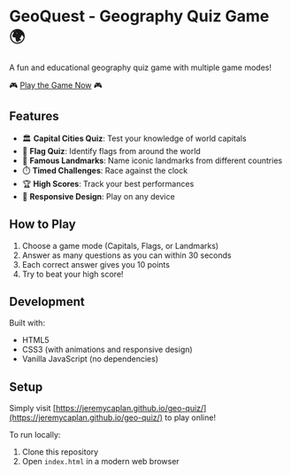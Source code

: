 # GeoQuest - Geography Quiz Game 🌍

A fun and educational geography quiz game with multiple game modes!

🎮 [Play the Game Now](https://jeremycaplan.github.io/geo-quiz/) 🎮

## Features

- 🏛️ **Capital Cities Quiz**: Test your knowledge of world capitals
- 🎌 **Flag Quiz**: Identify flags from around the world
- 🗽 **Famous Landmarks**: Name iconic landmarks from different countries
- ⏱️ **Timed Challenges**: Race against the clock
- 🏆 **High Scores**: Track your best performances
- 📱 **Responsive Design**: Play on any device

## How to Play

1. Choose a game mode (Capitals, Flags, or Landmarks)
2. Answer as many questions as you can within 30 seconds
3. Each correct answer gives you 10 points
4. Try to beat your high score!

## Development

Built with:
- HTML5
- CSS3 (with animations and responsive design)
- Vanilla JavaScript (no dependencies)

## Setup

Simply visit [https://jeremycaplan.github.io/geo-quiz/](https://jeremycaplan.github.io/geo-quiz/) to play online!

To run locally:
1. Clone this repository
2. Open `index.html` in a modern web browser
